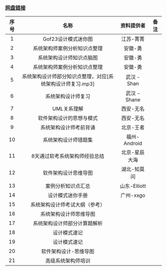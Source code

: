 ﻿### [网盘链接](https://www.aliyundrive.com/s/98bLDq4YmcP)

| 序号 |                            名称                            |   资料提供者  | 备注 |
|:----:|:----------------------------------------------------------:|:-------------:|:----:|
|   1  |                     Gof23设计模式迷你图                    |   江苏-菁菁   |      |
|   2  |                系统架构师案例分析知识点整理                |    安徽-勇    |      |
|   3  |                  系统架构设计师知识点脑图                  |    安徽-勇    |      |
|   4  |                系统架构师案例分析知识点整理                |    安徽-勇    |      |
|   5  | 系统架构设计师部分知识点整理，对应[系统架构设计师复习.mp3] |  武汉 - Shan  |      |
|   6  |                     系统架构设计师复习                     |  武汉 - Shane |      |
|   7  |                         UML关系理解                        |   西安-无名   |      |
|   8  |                  软件架构设计的思想与模式                  |   西安-无名   |      |
|   9  |                   系统架构设计师考前背诵                   |   北京-王者   |      |
|  10  |                    系统架构设计师错题集                    |  福州-Android |      |
|  11  |                8天通过软考系统架构师经验总结               | 北京-星辰大海 |      |
|  12  |                    软件架构设计思维导图                    |  湖北-知莫问  |      |
|  13  |                     案例分析知识点汇总                     |  山东-Elliott |      |
|  14  |                      设计模式迷你手册                      |   广州-xxgo   |      |
|  15  |               系统架构设计师考试大纲（参考）               |               |      |
|  16  |                   系统架构设计师思维导图                   |               |      |
|  17  |                系统架构设计师部分计算题解析                |               |      |
|  18  |                        设计模式速记                        |               |      |
|  19  |                        设计模式速记                        |               |      |
|  20  |                    软件架构设计-思维导图                   |               |      |
|  21  |                     高级系统架构师培训                     |               |      |

